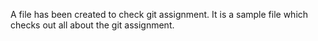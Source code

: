 A file has been created to check git assignment.
It is a sample file which checks out all about the git assignment.

